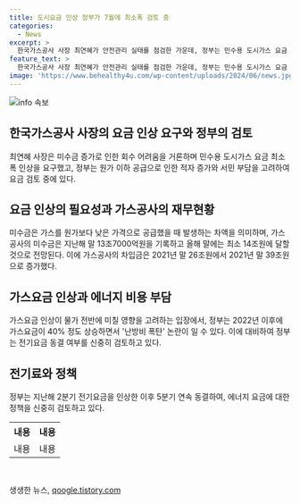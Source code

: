 ```yaml
---
title: 도시요금 인상 정부가 7월에 최소폭 검토 중
categories:
  - News
excerpt: >
  한국가스공사 사장 최연혜가 안전관리 실태를 점검한 가운데, 정부는 민수용 도시가스 요금 최소폭 인상을 검토 중이다. 공급원가를 하회하며 가스공사의 적자가 늘어나고 있는 상황에서, 산업통상자원부와 기획재정부는 인상 여부와 폭을 조율 중이다. 최연혜 사장은 현재의 미수금 규모에 대해 우려를 표명하며 요금 인상을 촉구했고, 업계에서는 10%의 요금 인상을 요구하고 있다. 가스공사의 차입금과 이자 비용이 증가하고 있는 가운데, 정부는 물가에 미칠 영향을 고려해야 한다는 입장이다. 한편, 전기요금 인상에 대한 우려도 제기되고 있다. (문자수: 234)
feature_text: >
  한국가스공사 사장 최연혜가 안전관리 실태를 점검한 가운데, 정부는 민수용 도시가스 요금 최소폭 인상을 검토 중이다. 공급원가를 하회하며 가스공사의 적자가 늘어나고 있는 상황에서, 산업통상자원부와 기획재정부는 인상 여부와 폭을 조율 중이다. 최연혜 사장은 현재의 미수금 규모에 대해 우려를 표명하며 요금 인상을 촉구했고, 업계에서는 10%의 요금 인상을 요구하고 있다. 가스공사의 차입금과 이자 비용이 증가하고 있는 가운데, 정부는 물가에 미칠 영향을 고려해야 한다는 입장이다. 한편, 전기요금 인상에 대한 우려도 제기되고 있다. (문자수: 234)
image: 'https://www.behealthy4u.com/wp-content/uploads/2024/06/news.jpg'
---
```


<p><img src="https://www.behealthy4u.com/wp-content/uploads/2024/06/news.jpg" alt="info 속보" /></p>

<h2 data-ke-size="size26">한국가스공사 사장의 요금 인상 요구와 정부의 검토</h2>

<p data-ke-size="size16">최연혜 사장은 미수금 증가로 인한 회수 어려움을 거론하며 민수용 도시가스 요금 최소폭 인상을 요구했고, 정부는 원가 이하 공급으로 인한 적자 증가와 서민 부담을 고려하여 요금 검토 중에 있다.</p>

<h2 data-ke-size="size26">요금 인상의 필요성과 가스공사의 재무현황</h2>

<p data-ke-size="size16">미수금은 가스를 원가보다 낮은 가격으로 공급했을 때 발생하는 차액을 의미하며, 가스공사의 미수금은 지난해 말 13조7000억원을 기록하고 올해 말에는 최소 14조원에 달할 것으로 전망된다. 이에 가스공사의 차입금은 2021년 말 26조원에서 2021년 말 39조원으로 증가했다.</p>

<h2 data-ke-size="size26">가스요금 인상과 에너지 비용 부담</h2>

<p data-ke-size="size16">가스요금 인상이 물가 전반에 미칠 영향을 고려하는 입장에서, 정부는 2022년 이후에 가스요금이 40% 정도 상승하면서 '난방비 폭탄' 논란이 일 수 있다. 이에 대비하여 정부는 전기요금 동결 여부를 신중히 검토하고 있다.</p>

<h2 data-ke-size="size26">전기료와 정책</h2>

<p data-ke-size="size16">정부는 지난해 2분기 전기요금을 인상한 이후 5분기 연속 동결하여, 에너지 요금에 대한 정책을 신중히 검토하고 있다.</p>

<table>
    <tr>
        <th style="text-align: center;">내용</th>
        <th style="text-align: center;">내용</th>
    </tr>
    <tr>
        <td style="text-align: center;">내용</td>
        <td style="text-align: center;">내용</td>
    </tr>
</table>

<p data-ke-size="size16">&nbsp;</p>
생생한 뉴스, <a href="https://qoogle.tistory.com" rel="dofollow">qoogle.tistory.com</a>


